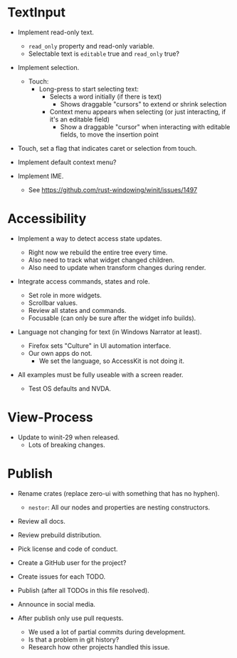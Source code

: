 # TextInput

* Implement read-only text.
    - `read_only` property and read-only variable.
    - Selectable text is `editable` true and `read_only` true?
* Implement selection.
    - Touch:
        - Long-press to start selecting text:
            - Selects a word initially (if there is text)
                - Shows draggable "cursors" to extend or shrink selection
            - Context menu appears when selecting (or just interacting, if it's an editable field)
                - Show a draggable "cursor" when interacting with editable fields, to move the insertion point
* Touch, set a flag that indicates caret or selection from touch.

* Implement default context menu?

* Implement IME.
    - See https://github.com/rust-windowing/winit/issues/1497

# Accessibility

* Implement a way to detect access state updates.
    - Right now we rebuild the entire tree every time.
    - Also need to track what widget changed children.
    - Also need to update when transform changes during render.

* Integrate access commands, states and role.
    - Set role in more widgets.
    - Scrollbar values.
    - Review all states and commands.
    - Focusable (can only be sure after the widget info builds).

* Language not changing for text (in Windows Narrator at least).
    - Firefox sets "Culture" in UI automation interface.
    - Our own apps do not.
        - We set the language, so AccessKit is not doing it.

* All examples must be fully useable with a screen reader.
    - Test OS defaults and NVDA.

# View-Process

* Update to winit-29 when released.
    - Lots of breaking changes.

# Publish

* Rename crates (replace zero-ui with something that has no hyphen).
    - `nestor`: All our nodes and properties are nesting constructors.
* Review all docs.
* Review prebuild distribution.
* Pick license and code of conduct.
* Create a GitHub user for the project?
* Create issues for each TODO.

* Publish (after all TODOs in this file resolved).
* Announce in social media.

* After publish only use pull requests.
    - We used a lot of partial commits during development.
    - Is that a problem in git history?
    - Research how other projects handled this issue.